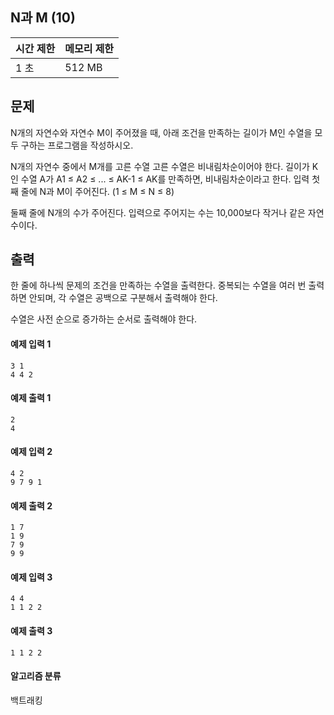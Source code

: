 ## N과 M (10)
|시간 제한|메모리 제한|
| --- | --- |
|1 초|512 MB|

## 문제
N개의 자연수와 자연수 M이 주어졌을 때, 아래 조건을 만족하는 길이가 M인 수열을 모두 구하는 프로그램을 작성하시오.

N개의 자연수 중에서 M개를 고른 수열
고른 수열은 비내림차순이어야 한다.
길이가 K인 수열 A가 A1 ≤ A2 ≤ ... ≤ AK-1 ≤ AK를 만족하면, 비내림차순이라고 한다.
입력
첫째 줄에 N과 M이 주어진다. (1 ≤ M ≤ N ≤ 8)

둘째 줄에 N개의 수가 주어진다. 입력으로 주어지는 수는 10,000보다 작거나 같은 자연수이다.

## 출력
한 줄에 하나씩 문제의 조건을 만족하는 수열을 출력한다. 중복되는 수열을 여러 번 출력하면 안되며, 각 수열은 공백으로 구분해서 출력해야 한다.

수열은 사전 순으로 증가하는 순서로 출력해야 한다.

#### 예제 입력 1 
```
3 1
4 4 2
```
#### 예제 출력 1 
```
2
4
```

#### 예제 입력 2 
```
4 2
9 7 9 1
```
#### 예제 출력 2 
```
1 7
1 9
7 9
9 9
```

#### 예제 입력 3 
```
4 4
1 1 2 2
```
#### 예제 출력 3 
```
1 1 2 2
```

#### 알고리즘 분류

백트래킹